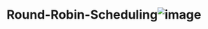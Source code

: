 # Round-Robin-Scheduling![image](https://user-images.githubusercontent.com/63304179/214659717-114732cc-9244-41b1-8aec-0b8fc272d631.png)
